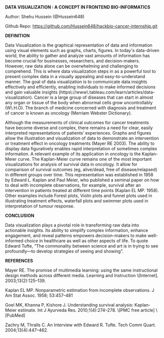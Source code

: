 **DATA VISUALIZATION : A CONCEPT IN FRONTEND BIO-INFORMATICS**

Author: Shehu Hussein (@Hussein648)

Github Repo: <https://github.com/Hussein648/hackbio-cancer-internship.git>

**DEFINITION**

Data Visualization is the graphical representation of data and information using visual elements such as graphs, charts, figures. In today's data-driven world, the ability to gather and analyze vast amounts of information has become crucial for businesses, researchers, and decision-makers. However, raw data alone can be overwhelming and challenging to comprehend. This is where data visualization steps in as a powerful tool to present complex data in a visually appealing and easy-to-understand manner. The goal of data visualization is to communicate data insights effectively and efficiently, enabling individuals to make informed decisions and gain valuable insights (https\\://www\\.tableau.com/learn/articles/data-visualization). Cancer is a large group of diseases that can start in almost any organ or tissue of the body when abnormal cells grow uncontrollably (W\\.H.O). The branch of medicine concerned with diagnosis and treatment of cancer is known as oncology (Merriam Webster Dictionary).

Although the measurements of clinical outcomes for cancer treatments have become diverse and complex, there remains a need for clear, easily interpreted representations of patients’ experiences. Graphs and figures allow the illustration and visualization of data to demonstrate an intervention or treatment effect in oncology treatments (Mayer RE 2003). The ability to display data figuratively enables rapid interpretation of sometimes complex information. A relevant example of its application in oncology is the Kaplan-Meier curve. The Kaplan-Meier curve remains one of the most important visualizations for analysis of survival data in oncology. It allow for comparison of survival outcomes (eg, alive/dead, free of disease/relapsed) in different groups over time. This representation was established in 1958 by Edward L. Kaplan and Paul Meier, who published a seminal paper on how to deal with incomplete observations, for example, survival after an intervention in patients treated at different time points (Kaplan EL MP. 1958). Other examples include Forest plots, Violin plots and funnel plots used in illustrating treatment effects, waterfall plots and swimmer plots used in interpretation of tumour response.  

**CONCLUSION**

Data visualization plays a pivotal role in transforming raw data into actionable insights. Its ability to simplify complex information, enhance engagement, and reveal patterns empowers decision-makers to make well-informed choice in healthcare as well as other aspects of life. To quote Edward Tufte, “The commonality between science and art is in trying to see profoundly—to develop strategies of seeing and showing”.

**REFERENCES**

Mayer RE. The promise of multimedia learning: using the same instructional design methods across different media. Learning and Instruction \\\[Internet]. 2003;13(2):125–139.

Kaplan EL MP. Nonparametric estimation from incomplete observations. J Am Stat Assoc. 1958; 53:457–481

Goel MK, Khanna P, Kishore J. Understanding survival analysis: Kaplan-Meier estimate. Int J Ayurveda Res. 2010;1(4):274–278. \\\[PMC free article] \\\[PubMed]

Zachry M, Thralls C. An Interview with Edward R. Tufte. Tech Comm Quart. 2004;13(4):447–462.
